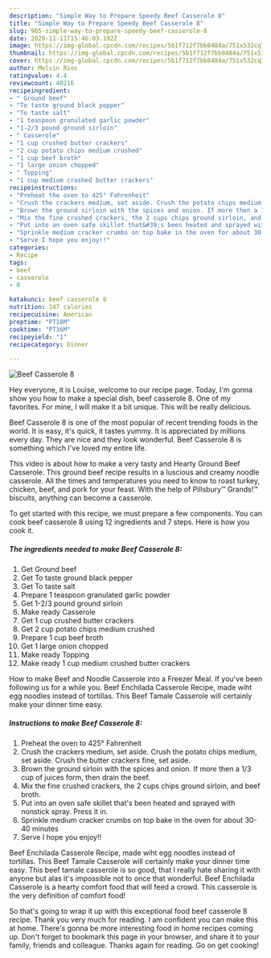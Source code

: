 ```yaml
---
description: "Simple Way to Prepare Speedy Beef Casserole 8"
title: "Simple Way to Prepare Speedy Beef Casserole 8"
slug: 965-simple-way-to-prepare-speedy-beef-casserole-8
date: 2020-11-11T15:46:03.192Z
image: https://img-global.cpcdn.com/recipes/5b1f712f7bb8484a/751x532cq70/beef-casserole-8-recipe-main-photo.jpg
thumbnail: https://img-global.cpcdn.com/recipes/5b1f712f7bb8484a/751x532cq70/beef-casserole-8-recipe-main-photo.jpg
cover: https://img-global.cpcdn.com/recipes/5b1f712f7bb8484a/751x532cq70/beef-casserole-8-recipe-main-photo.jpg
author: Melvin Rios
ratingvalue: 4.4
reviewcount: 40216
recipeingredient:
- " Ground beef"
- "To taste ground black pepper"
- "To taste salt"
- "1 teaspoon granulated garlic powder"
- "1-2/3 pound ground sirloin"
- " Casserole"
- "1 cup crushed butter crackers"
- "2 cup potato chips medium crushed"
- "1 cup beef broth"
- "1 large onion chopped"
- " Topping"
- "1 cup medium crushed butter crackers"
recipeinstructions:
- "Preheat the oven to 425° Fahrenheit"
- "Crush the crackers medium, set aside. Crush the potato chips medium, set aside. Crush the butter crackers fine, set aside."
- "Brown the ground sirloin with the spices and onion. If more then a 1/3 cup of juices form, then drain the beef."
- "Mix the fine crushed crackers, the 2 cups chips ground sirloin, and beef broth."
- "Put into an oven safe skillet that&#39;s been heated and sprayed with nonstick spray. Press it in."
- "Sprinkle medium cracker crumbs on top bake in the oven for about 30-40 minutes"
- "Serve I hope you enjoy!!"
categories:
- Recipe
tags:
- beef
- casserole
- 8

katakunci: beef casserole 8 
nutrition: 147 calories
recipecuisine: American
preptime: "PT18M"
cooktime: "PT36M"
recipeyield: "1"
recipecategory: Dinner

---
```



![Beef Casserole 8](https://img-global.cpcdn.com/recipes/5b1f712f7bb8484a/751x532cq70/beef-casserole-8-recipe-main-photo.jpg)

Hey everyone, it is Louise, welcome to our recipe page. Today, I'm gonna show you how to make a special dish, beef casserole 8. One of my favorites. For mine, I will make it a bit unique. This will be really delicious.

Beef Casserole 8 is one of the most popular of recent trending foods in the world. It is easy, it's quick, it tastes yummy. It is appreciated by millions every day. They are nice and they look wonderful. Beef Casserole 8 is something which I've loved my entire life.

This video is about how to make a very tasty and Hearty Ground Beef Casserole. This ground beef recipe results in a luscious and creamy noodle casserole. All the times and temperatures you need to know to roast turkey, chicken, beef, and pork for your feast. With the help of Pillsbury™ Grands!™ biscuits, anything can become a casserole.


To get started with this recipe, we must prepare a few components. You can cook beef casserole 8 using 12 ingredients and 7 steps. Here is how you cook it.

<!--inarticleads1-->

##### The ingredients needed to make Beef Casserole 8:

1. Get  Ground beef
1. Get To taste ground black pepper
1. Get To taste salt
1. Prepare 1 teaspoon granulated garlic powder
1. Get 1-2/3 pound ground sirloin
1. Make ready  Casserole
1. Get 1 cup crushed butter crackers
1. Get 2 cup potato chips medium crushed
1. Prepare 1 cup beef broth
1. Get 1 large onion chopped
1. Make ready  Topping
1. Make ready 1 cup medium crushed butter crackers


How to make Beef and Noodle Casserole into a Freezer Meal. If you&#39;ve been following us for a while you. Beef Enchilada Casserole Recipe, made wiht egg noodles instead of tortillas. This Beef Tamale Casserole will certainly make your dinner time easy. 

<!--inarticleads2-->

##### Instructions to make Beef Casserole 8:

1. Preheat the oven to 425° Fahrenheit
1. Crush the crackers medium, set aside. Crush the potato chips medium, set aside. Crush the butter crackers fine, set aside.
1. Brown the ground sirloin with the spices and onion. If more then a 1/3 cup of juices form, then drain the beef.
1. Mix the fine crushed crackers, the 2 cups chips ground sirloin, and beef broth.
1. Put into an oven safe skillet that&#39;s been heated and sprayed with nonstick spray. Press it in.
1. Sprinkle medium cracker crumbs on top bake in the oven for about 30-40 minutes
1. Serve I hope you enjoy!!


Beef Enchilada Casserole Recipe, made wiht egg noodles instead of tortillas. This Beef Tamale Casserole will certainly make your dinner time easy. This beef tamale casserole is so good, that I really hate sharing it with anyone but alas it&#39;s impossible not to once that wonderful. Beef Enchilada Casserole is a hearty comfort food that will feed a crowd. This casserole is the very definition of comfort food! 

So that's going to wrap it up with this exceptional food beef casserole 8 recipe. Thank you very much for reading. I am confident you can make this at home. There's gonna be more interesting food in home recipes coming up. Don't forget to bookmark this page in your browser, and share it to your family, friends and colleague. Thanks again for reading. Go on get cooking!
